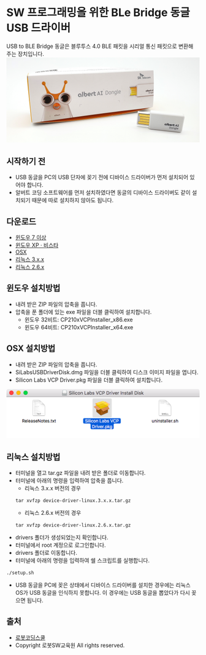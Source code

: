 # SW 프로그래밍을 위한 BLe Bridge 동글 USB 드라이버

USB to BLE Bridge 동글은 블루투스 4.0 BLE 패킷을 시리얼 통신 패킷으로 변환해 주는 장치입니다.
![albert AI Dongle](./images/albert01.png)


시작하기 전 
--
- USB 동글을 PC의 USB 단자에 꽂기 전에 디바이스 드라이버가 먼저 설치되어 있어야 합니다.
- 알버트 코딩 소프트웨어를 먼저 설치하였다면 동글의 디바이스 드라이버도 같이 설치되기 때문에 따로 설치하지 않아도 됩니다.


다운로드
--
- [윈도우 7 이상](./CP210x_Windows_Drivers.zip)
- [윈도우 XP · 비스타](./CP210x_VCP_Windows.zip)
- [OSX](./Mac_OSX_VCP_Driver.zip)
- [리눅스 3.x.x](./device-driver-linux.2.6.x.tar.gz)
- [리눅스 2.6.x](./device-driver-linux.3.x.x.tar.gz)


윈도우 설치방법
--
- 내려 받은 ZIP 파일의 압축을 풉니다.
- 압축을 푼 폴더에 있는 exe 파일을 더블 클릭하여 설치합니다.
  - 윈도우 32비트: CP210xVCPInstaller_x86.exe
  - 윈도우 64비트: CP210xVCPInstaller_x64.exe

OSX 설치방법
--
- 내려 받은 ZIP 파일의 압축을 풉니다.
- SiLabsUSBDriverDisk.dmg 파일을 더블 클릭하여 디스크 이미지 파일을 엽니다.
- Silicon Labs VCP Driver.pkg 파일을 더블 클릭하여 설치합니다.

![OSX](./images/albert02.png)


리눅스 설치방법
--
- 터미널을 열고 tar.gz 파일을 내려 받은 폴더로 이동합니다.
- 터미널에 아래의 명령을 입력하여 압축을 풉니다.
  + 리눅스 3.x.x 버전의 경우
  ```
  tar xvfzp device-driver-linux.3.x.x.tar.gz
  ```
  + 리눅스 2.6.x 버전의 경우
  ```
  tar xvfzp device-driver-linux.2.6.x.tar.gz
  ```
- drivers 폴더가 생성되었는지 확인합니다.
- 터미널에서 root 계정으로 로그인합니다.
- drivers 폴더로 이동합니다.
- 터미널에 아래의 명령을 입력하여 쉘 스크립트를 실행합니다.
```
./setup.sh
```
- USB 동글을 PC에 꽂은 상태에서 디바이스 드라이버를 설치한 경우에는 리눅스 OS가 USB 동글을 인식하지 못합니다. 이 경우에는 USB 동글을 뽑았다가 다시 꽂으면 됩니다.


출처
--
- [로봇코딩스쿨](http://robotcoding.school/albert/ko/download/driver.jsp)
- Copyright 로봇SW교육원 All rights reserved.
